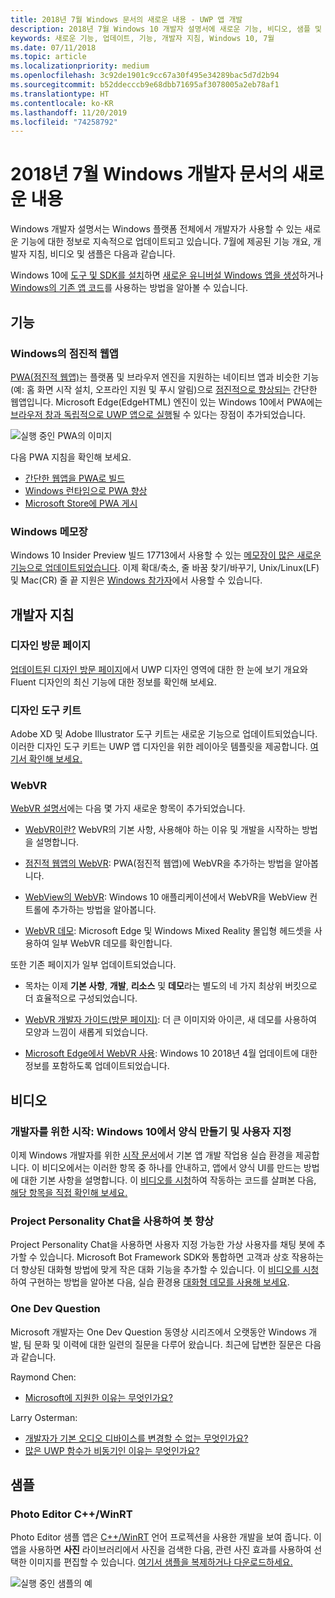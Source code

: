 ```yaml
---
title: 2018년 7월 Windows 문서의 새로운 내용 - UWP 앱 개발
description: 2018년 7월 Windows 10 개발자 설명서에 새로운 기능, 비디오, 샘플 및 개발자 지침이 추가되었습니다.
keywords: 새로운 기능, 업데이트, 기능, 개발자 지침, Windows 10, 7월
ms.date: 07/11/2018
ms.topic: article
ms.localizationpriority: medium
ms.openlocfilehash: 3c92de1901c9cc67a30f495e34289bac5d7d2b94
ms.sourcegitcommit: b52ddecccb9e68dbb71695af3078005a2eb78af1
ms.translationtype: HT
ms.contentlocale: ko-KR
ms.lasthandoff: 11/20/2019
ms.locfileid: "74258792"
---
```

# <a name="whats-new-in-the-windows-developer-docs-in-july-2018"></a>2018년 7월 Windows 개발자 문서의 새로운 내용

Windows 개발자 설명서는 Windows 플랫폼 전체에서 개발자가 사용할 수 있는 새로운 기능에 대한 정보로 지속적으로 업데이트되고 있습니다. 7월에 제공된 기능 개요, 개발자 지침, 비디오 및 샘플은 다음과 같습니다.

Windows 10에 [도구 및 SDK를 설치](https://developer.microsoft.com/windows/downloads#_blank)하면 [새로운 유니버설 Windows 앱을 생성](../get-started/create-uwp-apps.md)하거나 [Windows의 기존 앱 코드](../porting/index.md)를 사용하는 방법을 알아볼 수 있습니다.

## <a name="features"></a>기능

### <a name="progressive-web-apps-on-windows"></a>Windows의 점진적 웹앱

[PWA(점진적 웹앱)](https://developer.microsoft.com/windows/pwa)는 플랫폼 및 브라우저 엔진을 지원하는 네이티브 앱과 비슷한 기능(예: 홈 화면 시작 설치, 오프라인 지원 및 푸시 알림)으로 [점진적으로 향상되는](https://www.wikipedia.org/wiki/Progressive_enhancement) 간단한 웹앱입니다. Microsoft Edge(EdgeHTML) 엔진이 있는 Windows 10에서 PWA에는 [브라우저 창과 독립적으로 UWP 앱으로 실행](https://docs.microsoft.com/microsoft-edge/progressive-web-apps/windows-features)될 수 있다는 장점이 추가되었습니다.

![실행 중인 PWA의 이미지](images/progressive-web-apps.jpg)

다음 PWA 지침을 확인해 보세요.

* [간단한 웹앱을 PWA로 빌드](https://docs.microsoft.com/microsoft-edge/progressive-web-apps/get-started)
* [Windows 런타임으로 PWA 향상](https://docs.microsoft.com/en-us/microsoft-edge/progressive-web-apps/windows-features)
* [Microsoft Store에 PWA 게시](https://docs.microsoft.com/microsoft-edge/progressive-web-apps/microsoft-store)

### <a name="notepad"></a>Windows 메모장

Windows 10 Insider Preview 빌드 17713에서 사용할 수 있는 [메모장이 많은 새로운 기능으로 업데이트되었습니다](https://blogs.windows.com/windowsexperience/2018/07/11/announcing-windows-10-insider-preview-build-17713/). 이제 확대/축소, 줄 바꿈 찾기/바꾸기, Unix/Linux(LF) 및 Mac(CR) 줄 끝 지원은 [Windows 참가자](https://insider.windows.com/)에서 사용할 수 있습니다. 

## <a name="developer-guidance"></a>개발자 지침

### <a name="design-landing-page"></a>디자인 방문 페이지

[업데이트된 디자인 방문 페이지](https://developer.microsoft.com/windows/apps/design)에서 UWP 디자인 영역에 대한 한 눈에 보기 개요와 Fluent 디자인의 최신 기능에 대한 정보를 확인해 보세요.

### <a name="design-toolkits"></a>디자인 도구 키트

Adobe XD 및 Adobe Illustrator 도구 키트는 새로운 기능으로 업데이트되었습니다. 이러한 디자인 도구 키트는 UWP 앱 디자인을 위한 레이아웃 템플릿을 제공합니다. [여기서 확인해 보세요.](../design/downloads/index.md)

### <a name="webvr"></a>WebVR

[WebVR 설명서](https://docs.microsoft.com/microsoft-edge/webvr/)에는 다음 몇 가지 새로운 항목이 추가되었습니다.

* [WebVR이란?](https://docs.microsoft.com/microsoft-edge/webvr/what-is-webvr) WebVR의 기본 사항, 사용해야 하는 이유 및 개발을 시작하는 방법을 설명합니다.

* [점진적 웹앱의 WebVR](https://docs.microsoft.com/microsoft-edge/webvr/webvr-in-pwas): PWA(점진적 웹앱)에 WebVR을 추가하는 방법을 알아봅니다.

* [WebView의 WebVR](https://docs.microsoft.com/microsoft-edge/webvr/webvr-in-webview): Windows 10 애플리케이션에서 WebVR을 WebView 컨트롤에 추가하는 방법을 알아봅니다.

* [WebVR 데모](https://docs.microsoft.com/microsoft-edge/webvr/demos): Microsoft Edge 및 Windows Mixed Reality 몰입형 헤드셋을 사용하여 일부 WebVR 데모를 확인합니다.

또한 기존 페이지가 일부 업데이트되었습니다.

* 목차는 이제 **기본 사항**, **개발**, **리소스** 및 **데모**라는 별도의 네 가지 최상위 버킷으로 더 효율적으로 구성되었습니다.

* [WebVR 개발자 가이드(방문 페이지)](https://docs.microsoft.com/microsoft-edge/webvr/): 더 큰 이미지와 아이콘, 새 데모를 사용하여 모양과 느낌이 새롭게 되었습니다.

* [Microsoft Edge에서 WebVR 사용](https://docs.microsoft.com/microsoft-edge/webvr/webvr-with-edge): Windows 10 2018년 4월 업데이트에 대한 정보를 포함하도록 업데이트되었습니다.

## <a name="videos"></a>비디오

### <a name="get-started-for-devs-create-and-customize-a-form-on-windows-10"></a>개발자를 위한 시작: Windows 10에서 양식 만들기 및 사용자 지정

이제 Windows 개발자를 위한 [시작 문서](../get-started/index.md)에서 기본 앱 개발 작업용 실습 환경을 제공합니다. 이 비디오에서는 이러한 항목 중 하나를 안내하고, 앱에서 양식 UI를 만드는 방법에 대한 기본 사항을 설명합니다. 이 [비디오를 시청](https://www.youtube.com/watch?v=AgngKzq4hKI&feature=youtu.be)하여 작동하는 코드를 살펴본 다음, [해당 항목을 직접 확인해 보세요.](https://docs.microsoft.com/windows/uwp/get-started/construct-form-learning-track)

### <a name="enhance-your-bot-with-project-personality-chat"></a>Project Personality Chat을 사용하여 봇 향상

Project Personality Chat을 사용하면 사용자 지정 가능한 가상 사용자를 채팅 봇에 추가할 수 있습니다. Microsoft Bot Framework SDK와 통합하면 고객과 상호 작용하는 더 향상된 대화형 방법에 맞게 작은 대화 기능을 추가할 수 있습니다. 이 [비디오를 시청](https://www.youtube.com/watch?v=5C_uD8g2QKg&feature=youtu.be)하여 구현하는 방법을 알아본 다음, 실습 환경용 [대화형 데모를 사용해 보세요](https://www.microsoft.com/research/project/personality-chat/).

### <a name="one-dev-question"></a>One Dev Question

Microsoft 개발자는 One Dev Question 동영상 시리즈에서 오랫동안 Windows 개발, 팀 문화 및 이력에 대한 일련의 질문을 다루어 왔습니다. 최근에 답변한 질문은 다음과 같습니다.

Raymond Chen:

* [Microsoft에 지원한 이유는 무엇인가요?](https://www.youtube.com/watch?v=oL8ymamkEMU&feature=youtu.be)

Larry Osterman:

* [개발자가 기본 오디오 디바이스를 변경할 수 없는 무엇인가요?](https://www.youtube.com/watch?v=6aNUoVfbnmg&feature=youtu.be)
* [많은 UWP 함수가 비동기인 이유는 무엇인가요?](https://www.youtube.com/watch?v=5M724QIy1Mk&feature=youtu.be)

## <a name="samples"></a>샘플

### <a name="photo-editor-cwinrt"></a>Photo Editor C++/WinRT

Photo Editor 샘플 앱은 [C++/WinRT](../cpp-and-winrt-apis/intro-to-using-cpp-with-winrt.md) 언어 프로젝션을 사용한 개발을 보여 줍니다. 이 앱을 사용하면 **사진** 라이브러리에서 사진을 검색한 다음, 관련 사진 효과를 사용하여 선택한 이미지를 편집할 수 있습니다. [여기서 샘플을 복제하거나 다운로드하세요.](https://github.com/Microsoft/Windows-appsample-photo-editor)

![실행 중인 샘플의 예](images/photo-editor-banner.png)
